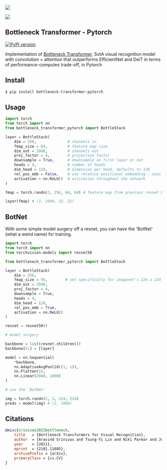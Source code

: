 <img src="./bottle-diagram.png"></img>

<img src="./bottle-diagram-2.png"></img>

## Bottleneck Transformer - Pytorch

[![PyPI version](https://badge.fury.io/py/bottleneck-transformer-pytorch.svg)](https://badge.fury.io/py/bottleneck-transformer-pytorch)

Implementation of <a href="https://arxiv.org/abs/2101.11605">Bottleneck Transformer</a>, SotA visual recognition model with convolution + attention that outperforms EfficientNet and DeiT in terms of performance-computes trade-off, in Pytorch

## Install

```bash
$ pip install bottleneck-transformer-pytorch
```

## Usage

```python
import torch
from torch import nn
from bottleneck_transformer_pytorch import BottleStack

layer = BottleStack(
    dim = 256,              # channels in
    fmap_size = 64,         # feature map size
    dim_out = 2048,         # channels out
    proj_factor = 4,        # projection factor
    downsample = True,      # downsample on first layer or not
    heads = 4,              # number of heads
    dim_head = 128,         # dimension per head, defaults to 128
    rel_pos_emb = False,    # use relative positional embedding - uses absolute if False
    activation = nn.ReLU()  # activation throughout the network
)

fmap = torch.randn(2, 256, 64, 64) # feature map from previous resnet block(s)

layer(fmap) # (2, 2048, 32, 32)
```

## BotNet

With some simple model surgery off a resnet, you can have the 'BotNet' (what a weird name) for training.

```python
import torch
from torch import nn
from torchvision.models import resnet50

from bottleneck_transformer_pytorch import BottleStack

layer = BottleStack(
    dim = 256,
    fmap_size = 56,        # set specifically for imagenet's 224 x 224
    dim_out = 2048,
    proj_factor = 4,
    downsample = True,
    heads = 4,
    dim_head = 128,
    rel_pos_emb = True,
    activation = nn.ReLU()
)

resnet = resnet50()

# model surgery

backbone = list(resnet.children())
backbone[5:] = [layer]

model = nn.Sequential(
    *backbone,
    nn.AdaptiveAvgPool2d((1, 1)),
    nn.Flatten(1),
    nn.Linear(2048, 1000)
)

# use the 'BotNet'

img = torch.randn(2, 3, 224, 224)
preds = model(img) # (2, 1000)
```

## Citations

```bibtex
@misc{srinivas2021bottleneck,
    title   = {Bottleneck Transformers for Visual Recognition}, 
    author  = {Aravind Srinivas and Tsung-Yi Lin and Niki Parmar and Jonathon Shlens and Pieter Abbeel and Ashish Vaswani},
    year    = {2021},
    eprint  = {2101.11605},
    archivePrefix = {arXiv},
    primaryClass = {cs.CV}
}
```
